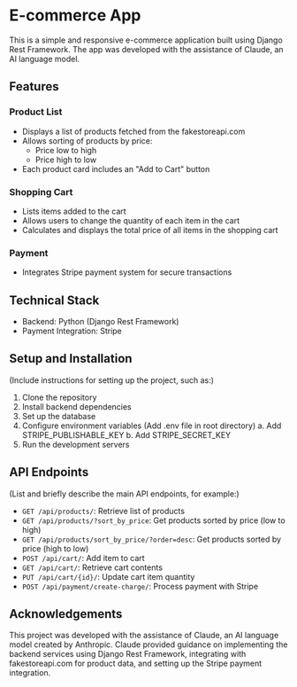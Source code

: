 # E-commerce App

This is a simple and responsive e-commerce application built using Django Rest Framework. The app was developed with the assistance of Claude, an AI language model.

## Features

### Product List
- Displays a list of products fetched from the fakestoreapi.com
- Allows sorting of products by price:
  - Price low to high
  - Price high to low
- Each product card includes an "Add to Cart" button

### Shopping Cart
- Lists items added to the cart
- Allows users to change the quantity of each item in the cart
- Calculates and displays the total price of all items in the shopping cart

### Payment
- Integrates Stripe payment system for secure transactions

## Technical Stack

- Backend: Python (Django Rest Framework)
- Payment Integration: Stripe

## Setup and Installation

(Include instructions for setting up the project, such as:)

1. Clone the repository
2. Install backend dependencies
3. Set up the database
5. Configure environment variables (Add .env file in root directory)
    a. Add STRIPE_PUBLISHABLE_KEY
    b. Add STRIPE_SECRET_KEY
6. Run the development servers

## API Endpoints

(List and briefly describe the main API endpoints, for example:)

- `GET /api/products/`: Retrieve list of products
- `GET /api/products/?sort_by_price`: Get products sorted by price (low to high)
- `GET /api/products/sort_by_price/?order=desc`: Get products sorted by price (high to low)
- `POST /api/cart/`: Add item to cart
- `GET /api/cart/`: Retrieve cart contents
- `PUT /api/cart/{id}/`: Update cart item quantity
- `POST /api/payment/create-charge/`: Process payment with Stripe

## Acknowledgements

This project was developed with the assistance of Claude, an AI language model created by Anthropic. Claude provided guidance on implementing the backend services using Django Rest Framework, integrating with fakestoreapi.com for product data, and setting up the Stripe payment integration.



